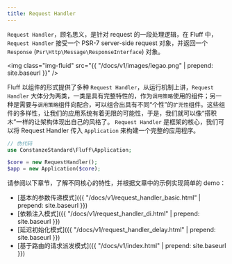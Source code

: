 ```yaml
---
title: Request Handler
---
```


`Request Handler`，顾名思义，是针对 request 的一段处理逻辑，在 Fluff 中，`Request Handler` 接受一个 PSR-7 server-side request 对象，并返回一个 `Response` (`Psr\Http\Message\ResponseInterface`) 对象。

<img class="img-fluid" src="{{ "/docs/v1/images/legao.png" | prepend: site.baseurl }}" />

Fluff 以组件的形式提供了多种 `Request Handler`，从运行机制上讲，`Request Handler` 大体分为两类，一类是具有完整特性的，作为`调用策略`使用的组件；另一种是需要与`调用策略`组件向配合，可以组合出具有不同“个性”的`扩充性`组件。这些组件的多样性，让我们的应用系统有着无限的可能性，于是，我们就可以像“搭积木”一样的让架构体现出自己的风格了。
`Request Handler` 是框架的核心，我们可以将 Request Handler 传入 `Application` 来构建一个完整的应用程序。

```php
// 伪代码
use ConstanzeStandard\Fluff\Application;

$core = new RequestHandler();
$app = new Application($core);
```

请参阅以下章节，了解不同核心的特性，并根据文章中的示例实现简单的 demo：
- [基本的参数传递模式]({{ "/docs/v1/request_handler_basic.html" | prepend: site.baseurl }})
- [依赖注入模式]({{ "/docs/v1/request_handler_di.html" | prepend: site.baseurl }})
- [延迟初始化模式]({{ "/docs/v1/request_handler_delay.html" | prepend: site.baseurl }})
- [基于路由的请求派发模式]({{ "/docs/v1/index.html" | prepend: site.baseurl }})
